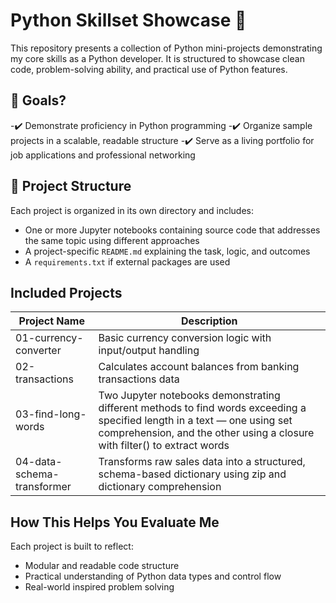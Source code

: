 # Python Skillset Showcase 🐍

This repository presents a collection of Python mini-projects demonstrating my core skills as a Python developer. It is structured to showcase clean code, problem-solving ability, and practical use of Python features.


## 🎯 Goals?

-✔️ Demonstrate proficiency in Python programming
-✔️ Organize sample projects in a scalable, readable structure
-✔️ Serve as a living portfolio for job applications and professional networking


## 📂 Project Structure

Each project is organized in its own directory and includes:
- One or more Jupyter notebooks containing source code that addresses the same topic using different approaches
- A project-specific `README.md` explaining the task, logic, and outcomes
- A `requirements.txt` if external packages are used


## Included Projects
| Project Name                | Description                                                                                  |
|-----------------------------|----------------------------------------------------------------------------------------------|
| 01-currency-converter       | Basic currency conversion logic with input/output handling                                   |
| 02-transactions             | Calculates account balances from banking transactions data                                   |
| 03-find-long-words          | Two Jupyter notebooks demonstrating different methods to find words exceeding a specified length in a text — one using set comprehension, and the other using a closure with filter() to extract words |
| 04-data-schema-transformer  | Transforms raw sales data into a structured, schema-based dictionary using zip and dictionary comprehension |



## How This Helps You Evaluate Me

Each project is built to reflect:
- Modular and readable code structure
- Practical understanding of Python data types and control flow
- Real-world inspired problem solving
